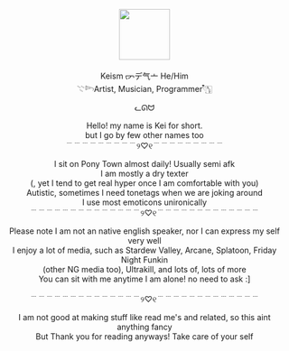 
<p align="center">
  <img src="https://media.tenor.com/QrTv5JhdH1cAAAAj/chicken-stardew-valley.gif"width="90" height="90" />
</p>

<p align="center">
Keism ᡕᠵデ气亠  He/Him <br>
𓇢𓆸Artist, Musician, Programmer𓍢ִ໋🀦 <br>
</p>



<p align="center">
ᓚᘏᗢ 
</p>

<p align="center">
Hello! my name is Kei for short. <br>
but I go by few other names too <br>
﹉﹉﹉﹉﹉﹉﹉﹉﹉୨♡୧﹉﹉﹉﹉﹉﹉﹉﹉﹉<br>
</p>
<p align="center">
I sit on Pony Town almost daily! Usually semi afk  <br>
I am mostly a dry texter <br>
(, yet I tend to get real hyper once I am comfortable with you) <br>
Autistic, sometimes I need tonetags when we are joking around <br>
I use most emoticons unironically <br>
﹉﹉﹉﹉﹉﹉﹉﹉﹉﹉﹉﹉﹉﹉୨♡୧﹉﹉﹉﹉﹉﹉﹉﹉﹉﹉﹉﹉﹉<br> 
</p>
<p align="center">
Please note I am not an native english speaker, nor I can express my self very well  <br>
I enjoy a lot of media, such as Stardew Valley, Arcane, Splatoon, Friday Night Funkin  <br>
(other NG media too), Ultrakill, and lots of, lots of more <br>
You can sit with me anytime I am alone! no need to ask :] <br>
  ‎ <br>
﹉﹉﹉﹉﹉﹉﹉﹉﹉﹉﹉﹉﹉﹉୨♡୧﹉﹉﹉﹉﹉﹉﹉﹉﹉﹉﹉﹉﹉<br> 
<p align="center">
I am not good at making stuff like read me's and related, so this aint anything fancy <br>
But Thank you for reading anyways! Take care of your self <br>
</p>


